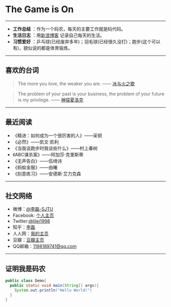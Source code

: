 #  The Game is On

----------------------------------

- **工作总结** ：作为一个码农，每天的主要工作就是码代码。
- **生活日志** ：用[新浪博客](http://blog.sina.com.cn/lilei1998) 记录自己每天的生活。
- **习惯爱好** ：乒乓球(已经废弃多年)；羽毛球(已经很久没打)；跑步(这个可以有)，貌似说的都是体育锻炼。

-----------------------------

## 喜欢的台词

> The more you love, the weaker you are.     —— [冰与火之歌](http://asoiaf.huiji.wiki/wiki/)

> The problem of your past is your business, the problem of your future is my privilege.	—— [神探夏洛克](http://www.sherlock-holmes.co.uk/)



-----------


## 最近阅读

* 《精进：如何成为一个很厉害的人》——采铜
* 《必然》——凯文·凯利
* 《当我谈跑步时我谈些什么》——村上春树
* 《ABC谋杀案》——阿加莎·克里斯蒂
* 《无声告白》——伍绮诗
* 《蚂蚁金服》——由曦
* 《刻意练习》——安德斯·艾力克森

-----------------------------
## 社交网络
- 微博：[@李磊-SJTU](http://weibo.com/lingtiandipan)
- Facebook: [个人主页](https://www.facebook.com/lilei11981)
- Twitter:[@lilei1998](https://twitter.com/lilei1998)
- 知乎：[李磊](https://www.zhihu.com/people/li-lei-10-26)
- 人人网：[我的主页](http://www.renren.com/357981768/profile)
- 豆瓣：[豆瓣主页](https://www.douban.com/people/lilei1998/)
- QQ邮箱：<1198189741@qq.com>

---------------------------

## 证明我是码农
``` java
public class Demo{
  public static void main(String[] args){
    System.out.println("Hello World!")
  }
}
```
